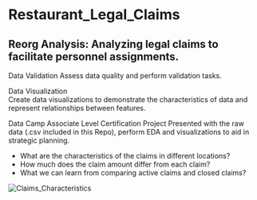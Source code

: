 # Restaurant_Legal_Claims

## Reorg Analysis: Analyzing legal claims to facilitate personnel assignments.

Data Validation	
Assess data quality and perform validation tasks.

Data Visualization	
Create data visualizations to demonstrate the characteristics of data and represent relationships between features.

Data Camp Associate Level Certification Project
Presented with the raw data (.csv included in this Repo), perform EDA and visualizations to aid in strategic planning.

* What are the characteristics of the claims in different locations?
* How much does the claim amount differ from each claim?
* What we can learn from comparing active claims and closed claims?

![Claims_Characteristics](https://user-images.githubusercontent.com/112103910/188286354-415b29cc-83c3-465c-b203-8e015333ebb2.png)
